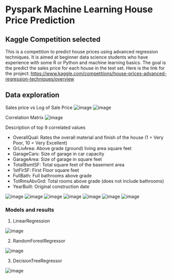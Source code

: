 # Pyspark Machine Learning House Price Prediction

## Kaggle Competition selected
This is a competition to predict house prices using advanced regression techniques. It is aimed at beginner data science students who have experience with some R or Python and machine learning basics. The goal is the predict the sales price for each house in the test set. Here is the link for the project: https://www.kaggle.com/competitions/house-prices-advanced-regression-techniques/overview

## Data exploration

Sales price vs Log of Sale Price
![image](https://user-images.githubusercontent.com/78801723/169141940-de6bf62c-e996-42e8-976f-a4dabaee3b2b.png)
![image](https://user-images.githubusercontent.com/78801723/169141957-482188b5-f4c1-4eae-b090-256e88843683.png)

Correlation Matrix
![image](https://user-images.githubusercontent.com/78801723/169142062-32fe2681-be2e-4b00-8836-0ac6ad9fdd2b.png)

Description of top 9 correlated values
- OverallQual: Rates the overall material and finish of the house (1 = Very Poor, 10 = Very Excellent)
- GrLivArea: Above grade (ground) living area square feet
- GarageCars: Size of garage in car capacity
- GarageArea: Size of garage in square feet
- TotalBsmtSF: Total square feet of the basement area
- 1stFlrSF: First Floor square feet
- FullBath: Full bathrooms above grade
- TotRmsAbvGrd: Total rooms above grade (does not include bathrooms)
- YearBuilt: Original construction date

![image](https://user-images.githubusercontent.com/78801723/169142251-08d4e947-4313-4bee-a1e3-f4d76cb7a334.png)
![image](https://user-images.githubusercontent.com/78801723/169142261-3483c2e6-9e0b-4c59-baba-9d0e5247f513.png)
![image](https://user-images.githubusercontent.com/78801723/169142278-ccf3bcf8-8186-4984-a447-7f433f08fa2c.png)
![image](https://user-images.githubusercontent.com/78801723/169142286-3fd31889-109d-45e0-926a-e3b411cd864d.png)
![image](https://user-images.githubusercontent.com/78801723/169142320-5f50cd55-4fc9-4261-b622-d9db512cba3d.png)
![image](https://user-images.githubusercontent.com/78801723/169142336-ca85b2f6-7cec-488e-9435-77682eb561c6.png)
![image](https://user-images.githubusercontent.com/78801723/169142357-ecb19014-20f5-45f0-b2f5-869af9c02520.png)

### Models and results

1. LinearRegression


![image](https://user-images.githubusercontent.com/78801723/169142502-6581cc28-6e02-4fec-a2c7-8a478d9564b3.png)

2. RandomForestRegressor


![image](https://user-images.githubusercontent.com/78801723/169142583-9f8f6987-5b95-4f56-a67c-d78ce962fd98.png)

3. DecisionTreeRegressor


![image](https://user-images.githubusercontent.com/78801723/169142624-a3baebc1-9d0c-4cd7-9c5a-a70b19cefc26.png)


